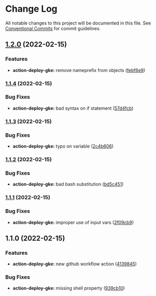 # Change Log

All notable changes to this project will be documented in this file.
See [Conventional Commits](https://conventionalcommits.org) for commit guidelines.

## [1.2.0](https://github.com/itcig/itcig/compare/@itcig/action-deploy-gke@1.1.4...@itcig/action-deploy-gke@1.2.0) (2022-02-15)


### Features

* **action-deploy-gke:** remove nameprefix from objects ([febf6e9](https://github.com/itcig/itcig/commit/febf6e984224671bb3e1af7b429a5a3e02f764be))



### [1.1.4](https://github.com/itcig/itcig/compare/@itcig/action-deploy-gke@1.1.3...@itcig/action-deploy-gke@1.1.4) (2022-02-15)


### Bug Fixes

* **action-deploy-gke:** bad syntax on if statement ([57d4fcb](https://github.com/itcig/itcig/commit/57d4fcb5e6f6f98aeb6fe373331406e9c10c232e))



### [1.1.3](https://github.com/itcig/itcig/compare/@itcig/action-deploy-gke@1.1.2...@itcig/action-deploy-gke@1.1.3) (2022-02-15)


### Bug Fixes

* **action-deploy-gke:** typo on variable ([2c4b606](https://github.com/itcig/itcig/commit/2c4b6065657ac36ecba0eedfb6eab2aa0fbe176a))



### [1.1.2](https://github.com/itcig/itcig/compare/@itcig/action-deploy-gke@1.1.1...@itcig/action-deploy-gke@1.1.2) (2022-02-15)


### Bug Fixes

* **action-deploy-gke:** bad bash substitution ([bd5c451](https://github.com/itcig/itcig/commit/bd5c45102fcafdc824afda28e113f8a7891eb40b))



### [1.1.1](https://github.com/itcig/itcig/compare/@itcig/action-deploy-gke@1.1.0...@itcig/action-deploy-gke@1.1.1) (2022-02-15)


### Bug Fixes

* **action-deploy-gke:** improper use of input vars ([2f09cb9](https://github.com/itcig/itcig/commit/2f09cb96bb725a82a6da6c1e699328e13786eb44))



## 1.1.0 (2022-02-15)


### Features

* **action-deploy-gke:** new github workflow action ([4139845](https://github.com/itcig/itcig/commit/413984520682aa443c46e496359097e0da909c48))


### Bug Fixes

* **action-deploy-gke:** missing shell property ([939cb10](https://github.com/itcig/itcig/commit/939cb10430b1983458c7793de0ae82bf57e8e982))
